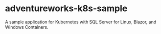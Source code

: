 # adventureworks-k8s-sample
A sample application for Kubernetes  with SQL Server for Linux, Blazor, and Windows Containers.
